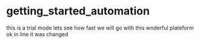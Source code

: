 # getting_started_automation
this is a trial mode
lets see how fast we will go with this wnderful plateform 
ok
in line  it was changed 


